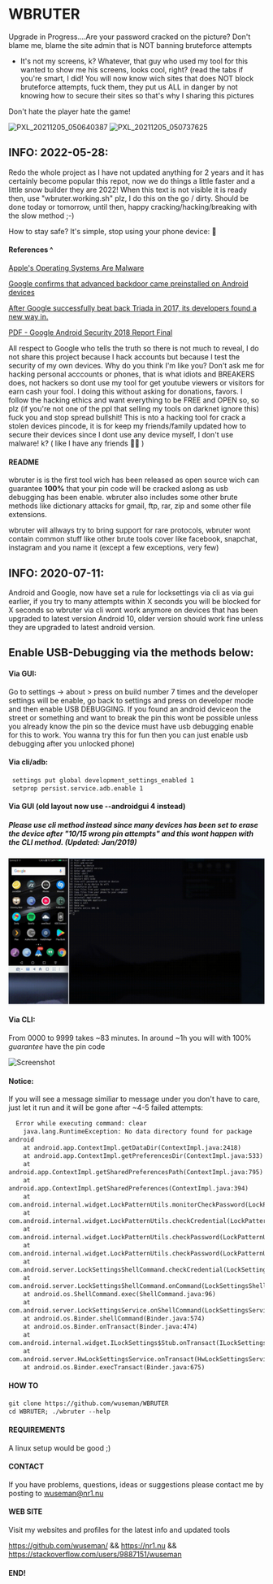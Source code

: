 # WBRUTER

Upgrade in Progress....Are your password cracked on the picture? Don't blame me, blame the site admin that is NOT banning bruteforce attempts
 + It's not my screens, k? Whatever, that guy who used my tool for this wanted to show me his screens, looks cool, right? (read the tabs if you're smart, I did! You will now know wich sites that does NOT block bruteforce attempts, fuck them, they put us ALL in danger by not knowing how to secure their sites so that's why I sharing this pictures
 
Don't hate the player hate the game!

![PXL_20211205_050640387](https://user-images.githubusercontent.com/26827453/170805172-18164670-ddc6-4037-849a-0c43ccec9651.jpg)
![PXL_20211205_050737625](https://user-images.githubusercontent.com/26827453/170805173-a0ebf440-c01e-4d2e-b3dd-bd293db2bb49.jpg)

## INFO: 2022-05-28: 

Redo the whole project as I have not updated anything for 2 years and it has certainly become popular this repot, now we do things a little faster and a little snow builder they are 2022!  When this text is not visible it is ready then, use "wbruter.working.sh" plz, I do this on the go / dirty. Should be done today or tomorrow, until then, happy cracking/hacking/breaking with the slow method ;-)

How to stay safe? It's simple, stop using your phone device: 📵

#### References ^

[Apple's Operating Systems Are Malware](https://www.gnu.org/proprietary/malware-apple.html)

[Google confirms that advanced backdoor came preinstalled on Android devices](https://www.reddit.com/r/linux/comments/bxp25x/google_confirms_that_advanced_backdoor_came/)

[After Google successfully beat back Triada in 2017, its developers found a new way in.](https://arstechnica.com/information-technology/2019/06/google-confirms-2017-supply-chain-attack-that-sneaked-backdoor-on-android-devices/)

[PDF - Google Android Security 2018 Report Final](https://source.android.com/security/reports/Google_Android_Security_2018_Report_Final.pdf)

All respect to Google who tells the truth so there is not much to reveal, I do not share this project because I hack accounts but because I test the security of my own devices. Why do you think I'm like you? Don't ask me for hacking personal acccounts or phones, that is what idiots and BREAKERS does, not hackers so dont use my tool for get youtube viewers or visitors for earn cash your fool. I doing this without asking for donations, favors. I follow the hacking ethics and want everything to be FREE and OPEN so, so plz (if you're not one of the ppl that selling my tools on darknet ignore this) 
 fuck you and stop spread bullshit! This is nto a hacking tool for crack a stolen devices pincode, it is for keep my friends/family updated how to secure their devices since I dont use any device myself, I don't use malware! k? ( like I have any friends 🏴‍☠️ )
 
 
 
#### README


wbruter is is the first tool wich has been released as open source wich can guarantee **100%** that your pin code will be cracked aslong as usb debugging has been enable. wbruter also includes some other brute methods like dictionary attacks for gmail, ftp, rar, zip and some other file extensions. 

wbruter will allways try to bring support for rare protocols, wbruter wont contain common stuff like other brute tools cover like facebook, snapchat, instagram and you name it (except a few exceptions, very few)

## INFO: 2020-07-11:

Android and Google, now have set a rule for locksettings via cli as via gui earlier, if you try to many attempts within X seconds you will be blocked for X seconds so wbruter via cli wont work anymore on devices that has been upgraded to latest version Android 10, older version should work fine unless they are upgraded to latest android version. 

## Enable USB-Debugging via the methods below:

#### Via GUI: 

Go to settings -> about > press on build number 7 times and the developer settings will be enable, go back to settings and press on developer mode and then enable USB DEBUGGING. If you found an android deviceon the street or something and want to break the pin this wont be possible unless you already know the pin so the device must have usb debugging enable for this to work. You wanna try this for fun then you can just enable usb debugging after you unlocked phone)

#### Via cli/adb: 

     settings put global development_settings_enabled 1
     setprop persist.service.adb.enable 1

#### Via GUI (old layout now use --androidgui 4 instead)
##### Please use cli method instead since many devices has been set to erase the device after "10/15 wrong pin attempts" and this wont happen with the CLI method. (Updated: Jan/2019)

![Screenshot](https://raw.githubusercontent.com/1939149/wbruter/master/files/wbruter.gif)

#### Via CLI:

From 0000 to 9999 takes ~83 minutes. In around ~1h you will with 100% _guarantee_ have the pin code

![Screenshot](https://nr1.nu/archive/wbruter/previews/wbruter-cli.gif)

#### Notice:

If you will see a message similiar to message under you don't have to care, just let it run and it will be gone after ~4-5 failed attempts: 

      Error while executing command: clear
        java.lang.RuntimeException: No data directory found for package android
        at android.app.ContextImpl.getDataDir(ContextImpl.java:2418)
        at android.app.ContextImpl.getPreferencesDir(ContextImpl.java:533)
        at android.app.ContextImpl.getSharedPreferencesPath(ContextImpl.java:795)
        at android.app.ContextImpl.getSharedPreferences(ContextImpl.java:394)
        at com.android.internal.widget.LockPatternUtils.monitorCheckPassword(LockPatternUtils.java:1814)
        at com.android.internal.widget.LockPatternUtils.checkCredential(LockPatternUtils.java:398)
        at com.android.internal.widget.LockPatternUtils.checkPassword(LockPatternUtils.java:548)
        at com.android.internal.widget.LockPatternUtils.checkPassword(LockPatternUtils.java:509)
        at com.android.server.LockSettingsShellCommand.checkCredential(LockSettingsShellCommand.java:151)
        at com.android.server.LockSettingsShellCommand.onCommand(LockSettingsShellCommand.java:57)
        at android.os.ShellCommand.exec(ShellCommand.java:96)
        at com.android.server.LockSettingsService.onShellCommand(LockSettingsService.java:1945)
        at android.os.Binder.shellCommand(Binder.java:574)
        at android.os.Binder.onTransact(Binder.java:474)
        at com.android.internal.widget.ILockSettings$Stub.onTransact(ILockSettings.java:419)
        at com.android.server.HwLockSettingsService.onTransact(HwLockSettingsService.java:179)
        at android.os.Binder.execTransact(Binder.java:675)


#### HOW TO

    git clone https://github.com/wuseman/WBRUTER
    cd WBRUTER; ./wbruter --help

#### REQUIREMENTS

A linux setup would be good ;)

#### CONTACT 

If you have problems, questions, ideas or suggestions please contact me by posting to wuseman@nr1.nu

#### WEB SITE

Visit my websites and profiles for the latest info and updated tools

https://github.com/wuseman/ && https://nr1.nu && https://stackoverflow.com/users/9887151/wuseman

#### END!

